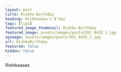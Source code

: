 ```yaml
---
layout: post
title: Rishku-Birthday
heading: Rishkaaaaa's B'day
tags: [tips]
featured_image_thumbnail: Rishku Birthday
featured_image: assets/images/posts/DSC_0435_1.jpg
ogimage: assets/images/posts/DSC_0435_1.jpg
url: RishkuBirthday
featured: false
hidden: false
---
```


Rishikaaaaa
<div class="powr-birthday-countdown" id="27ebaf78_1604053080"></div><script src="https://www.powr.io/powr.js?platform=html"></script>
